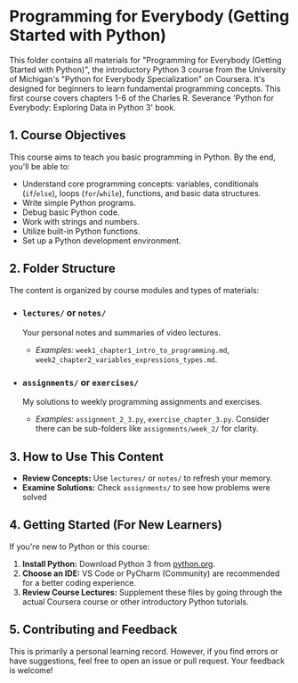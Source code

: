 # Programming for Everybody (Getting Started with Python)

This folder contains all materials for "Programming for Everybody (Getting Started with Python)", the introductory Python 3 course from the University of Michigan's "Python for Everybody Specialization" on Coursera. It's designed for beginners to learn fundamental programming concepts. This first course covers chapters 1-6 of the Charles R. Severance 'Python for Everybody: Exploring Data in Python 3' book.

## 1. Course Objectives

This course aims to teach you basic programming in Python. By the end, you'll be able to:

* Understand core programming concepts: variables, conditionals (`if`/`else`), loops (`for`/`while`), functions, and basic data structures.
* Write simple Python programs.
* Debug basic Python code.
* Work with strings and numbers.
* Utilize built-in Python functions.
* Set up a Python development environment.

## 2. Folder Structure

The content is organized by course modules and types of materials:

* ### `lectures/` or `notes/`
    Your personal notes and summaries of video lectures.
    * *Examples:* `week1_chapter1_intro_to_programming.md`, `week2_chapter2_variables_expressions_types.md`.

* ### `assignments/` or `exercises/`
    My solutions to weekly programming assignments and exercises.
    * *Examples:* `assignment_2_3.py`, `exercise_chapter_3.py`. Consider there can be sub-folders like `assignments/week_2/` for         clarity.


## 3. How to Use This Content

* **Review Concepts:** Use `lectures/` or `notes/` to refresh your memory.
* **Examine Solutions:** Check `assignments/` to see how problems were solved

## 4. Getting Started (For New Learners)

If you're new to Python or this course:

1.  **Install Python:** Download Python 3 from [python.org](https://www.python.org/).
2.  **Choose an IDE:** VS Code or PyCharm (Community) are recommended for a better coding experience.
3.  **Review Course Lectures:** Supplement these files by going through the actual Coursera course or other introductory Python tutorials.

## 5. Contributing and Feedback

This is primarily a personal learning record. However, if you find errors or have suggestions, feel free to open an issue or pull request. Your feedback is welcome!
